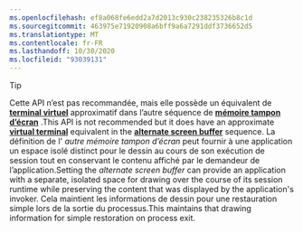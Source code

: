 ```yaml
---
ms.openlocfilehash: ef8a068fe6edd2a7d2013c930c238235326b8c1d
ms.sourcegitcommit: 463975e71920908a6bff9a6a7291ddf3736652d5
ms.translationtype: MT
ms.contentlocale: fr-FR
ms.lasthandoff: 10/30/2020
ms.locfileid: "93039131"
---
```

> [!TIP]
> <span data-ttu-id="18e25-101">Cette API n’est pas recommandée, mais elle possède un équivalent de **[terminal virtuel](../console-virtual-terminal-sequences.md)** approximatif dans l’autre séquence de **[mémoire tampon d’écran](../console-virtual-terminal-sequences.md#alternate-screen-buffer)** .</span><span class="sxs-lookup"><span data-stu-id="18e25-101">This API is not recommended but it does have an approximate **[virtual terminal](../console-virtual-terminal-sequences.md)** equivalent in the **[alternate screen buffer](../console-virtual-terminal-sequences.md#alternate-screen-buffer)** sequence.</span></span> <span data-ttu-id="18e25-102">La définition de l' _autre mémoire tampon d’écran_ peut fournir à une application un espace isolé distinct pour le dessin au cours de son exécution de session tout en conservant le contenu affiché par le demandeur de l’application.</span><span class="sxs-lookup"><span data-stu-id="18e25-102">Setting the _alternate screen buffer_ can provide an application with a separate, isolated space for drawing over the course of its session runtime while preserving the content that was displayed by the application's invoker.</span></span> <span data-ttu-id="18e25-103">Cela maintient les informations de dessin pour une restauration simple lors de la sortie du processus.</span><span class="sxs-lookup"><span data-stu-id="18e25-103">This maintains that drawing information for simple restoration on process exit.</span></span>
